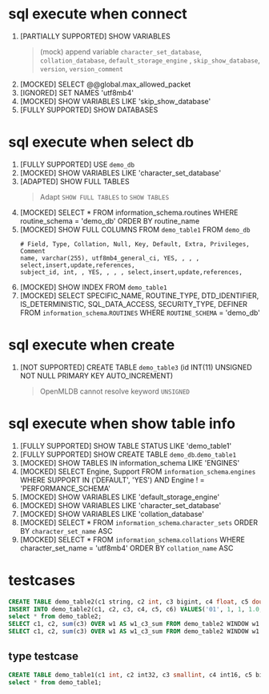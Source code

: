 # sql execute when connect

1. [PARTIALLY SUPPORTED] SHOW VARIABLES
   > (mock) append variable `character_set_database`, `collation_database`, `default_storage_engine`
   , `skip_show_database`, `version`, `version_comment`
2. [MOCKED] SELECT @@global.max_allowed_packet
3. [IGNORED] SET NAMES 'utf8mb4'
4. [MOCKED] SHOW VARIABLES LIKE 'skip_show_database'
5. [FULLY SUPPORTED] SHOW DATABASES

# sql execute when select db

1. [FULLY SUPPORTED] USE `demo_db`
2. [MOCKED] SHOW VARIABLES LIKE 'character_set_database'
3. [ADAPTED] SHOW FULL TABLES
   > Adapt `SHOW FULL TABLES` to `SHOW TABLES`
4. [MOCKED] SELECT * FROM information_schema.routines WHERE routine_schema = 'demo_db' ORDER BY routine_name
5. [MOCKED] SHOW FULL COLUMNS FROM `demo_table1` FROM `demo_db`
   ```
   # Field, Type, Collation, Null, Key, Default, Extra, Privileges, Comment
   name, varchar(255), utf8mb4_general_ci, YES, , , , select,insert,update,references,
   subject_id, int, , YES, , , , select,insert,update,references,
   ```
6. [MOCKED] SHOW INDEX FROM `demo_table1`
7. [MOCKED] SELECT SPECIFIC_NAME, ROUTINE_TYPE, DTD_IDENTIFIER, IS_DETERMINISTIC, SQL_DATA_ACCESS, SECURITY_TYPE,
   DEFINER FROM `information_schema`.`ROUTINES` WHERE `ROUTINE_SCHEMA` = 'demo_db'

# sql execute when create

1. [NOT SUPPORTED] CREATE TABLE `demo_table3` (id INT(11) UNSIGNED NOT NULL PRIMARY KEY AUTO_INCREMENT)
   > OpenMLDB cannot resolve keyword `UNSIGNED`

# sql execute when show table info

1. [FULLY SUPPORTED] SHOW TABLE STATUS LIKE 'demo_table1'
2. [FULLY SUPPORTED] SHOW CREATE TABLE `demo_db`.`demo_table1`
3. [MOCKED] SHOW TABLES IN information_schema LIKE 'ENGINES'
4. [MOCKED] SELECT Engine, Support FROM `information_schema`.`engines` WHERE SUPPORT IN ('DEFAULT', 'YES') AND Engine !
   = 'PERFORMANCE_SCHEMA'
5. [MOCKED] SHOW VARIABLES LIKE 'default_storage_engine'
6. [MOCKED] SHOW VARIABLES LIKE 'character_set_database'
7. [MOCKED] SHOW VARIABLES LIKE 'collation_database'
8. [MOCKED] SELECT * FROM `information_schema`.`character_sets` ORDER BY `character_set_name` ASC
9. [MOCKED] SELECT * FROM `information_schema`.`collations` WHERE character_set_name = 'utf8mb4' ORDER
   BY `collation_name` ASC

# testcases

```sql
CREATE TABLE demo_table2(c1 string, c2 int, c3 bigint, c4 float, c5 double, c6 timestamp);
INSERT INTO demo_table2(c1, c2, c3, c4, c5, c6) VALUES('01', 1, 1, 1.0, 1.0, 1709534741),('01', 2, 2, 2.0, 2.0, 1709534751),('01', 3, 3, 3.0, 3.0, 1709534761),('01', 4, 4, 4.0, 4.0, 1709534771);
select * from demo_table2;
SELECT c1, c2, sum(c3) OVER w1 AS w1_c3_sum FROM demo_table2 WINDOW w1 AS (PARTITION BY demo_table2.c1 ORDER BY demo_table2.c6 ROWS BETWEEN 2 PRECEDING AND CURRENT ROW);
SELECT c1, c2, sum(c3) OVER w1 AS w1_c3_sum FROM demo_table2 WINDOW w1 AS (PARTITION BY demo_table2.c1 ORDER BY demo_table2.c6 ROWS_RANGE BETWEEN 1d PRECEDING AND CURRENT ROW);
```

## type testcase
```sql
CREATE TABLE demo_table1(c1 int, c2 int32, c3 smallint, c4 int16, c5 bigint, c6 int64, c7 float, c8 double, c9 timestamp, c10 date, c11 bool, c12 string, c13 varchar);
select * from demo_table1;
```
